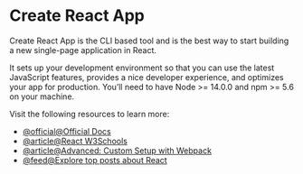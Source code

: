# Create React App

Create React App is the CLI based tool and is the best way to start building a new single-page application in React.

It sets up your development environment so that you can use the latest JavaScript features, provides a nice developer experience, and optimizes your app for production. You’ll need to have Node >= 14.0.0 and npm >= 5.6 on your machine.

Visit the following resources to learn more:

- [@official@Official Docs](https://react.dev/learn/start-a-new-react-project)
- [@article@React W3Schools](https://www.w3schools.com/react/react_intro.asp)
- [@article@Advanced: Custom Setup with Webpack](https://www.robinwieruch.de/minimal-react-webpack-babel-setup/)
- [@feed@Explore top posts about React](https://app.daily.dev/tags/react?ref=roadmapsh)
